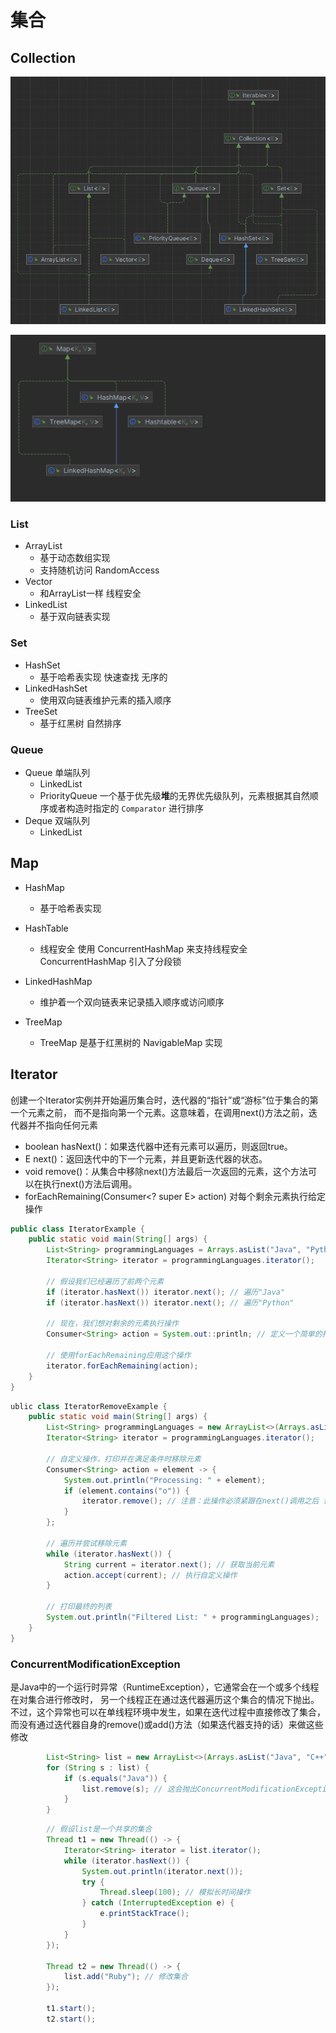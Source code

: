 # 集合

## Collection

![image.png](../foundation/assets/Collection.png)

![image.png](../foundation/assets/Map.png)

### List

- ArrayList
    - 基于动态数组实现
    - 支持随机访问 RandomAccess
- Vector
    - 和ArrayList一样 线程安全
- LinkedList
    - 基于双向链表实现

### Set

- HashSet
    - 基于哈希表实现  快速查找 无序的
- LinkedHashSet
    - 使用双向链表维护元素的插入顺序
- TreeSet
    - 基于红黑树 自然排序

### Queue

- Queue 单端队列
    - LinkedList
    - PriorityQueue 一个基于优先级**堆**的无界优先级队列，元素根据其自然顺序或者构造时指定的 `Comparator` 进行排序
- Deque 双端队列
    - LinkedList


## Map

- HashMap

    - 基于哈希表实现
- HashTable

    - 线程安全 使用 ConcurrentHashMap 来支持线程安全 ConcurrentHashMap 引入了分段锁
- LinkedHashMap

    - 维护着一个双向链表来记录插入顺序或访问顺序
- TreeMap

    - TreeMap 是基于红黑树的 NavigableMap 实现


## Iterator
创建一个Iterator实例并开始遍历集合时，迭代器的“指针”或“游标”位于集合的第一个元素之前，
而不是指向第一个元素。这意味着，在调用next()方法之前，迭代器并不指向任何元素
- boolean hasNext()：如果迭代器中还有元素可以遍历，则返回true。
- E next()：返回迭代中的下一个元素，并且更新迭代器的状态。
- void remove()：从集合中移除next()方法最后一次返回的元素，这个方法可以在执行next()方法后调用。
- forEachRemaining(Consumer<? super E> action) 对每个剩余元素执行给定操作
``` java
public class IteratorExample {
    public static void main(String[] args) {
        List<String> programmingLanguages = Arrays.asList("Java", "Python", "C++", "JavaScript", "Kotlin");
        Iterator<String> iterator = programmingLanguages.iterator();

        // 假设我们已经遍历了前两个元素
        if (iterator.hasNext()) iterator.next(); // 遍历"Java"
        if (iterator.hasNext()) iterator.next(); // 遍历"Python"

        // 现在，我们想对剩余的元素执行操作
        Consumer<String> action = System.out::println; // 定义一个简单的打印操作

        // 使用forEachRemaining应用这个操作
        iterator.forEachRemaining(action);
    }
}

``` 
``` java
ublic class IteratorRemoveExample {
    public static void main(String[] args) {
        List<String> programmingLanguages = new ArrayList<>(Arrays.asList("Java", "Python", "C++", "JavaScript", "Kotlin"));
        Iterator<String> iterator = programmingLanguages.iterator();

        // 自定义操作，打印并在满足条件时移除元素
        Consumer<String> action = element -> {
            System.out.println("Processing: " + element);
            if (element.contains("o")) {
                iterator.remove(); // 注意：此操作必须紧跟在next()调用之后 设计来删除由next()方法最后一次返回的元素
            }
        };

        // 遍历并尝试移除元素
        while (iterator.hasNext()) {
            String current = iterator.next(); // 获取当前元素
            action.accept(current); // 执行自定义操作
        }

        // 打印最终的列表
        System.out.println("Filtered List: " + programmingLanguages);
    }
}
```
### ConcurrentModificationException
是Java中的一个运行时异常（RuntimeException），它通常会在一个或多个线程在对集合进行修改时，
另一个线程正在通过迭代器遍历这个集合的情况下抛出。
不过，这个异常也可以在单线程环境中发生，如果在迭代过程中直接修改了集合，
而没有通过迭代器自身的remove()或add()方法（如果迭代器支持的话）来做这些修改
``` java
        List<String> list = new ArrayList<>(Arrays.asList("Java", "C++", "Python"));
        for (String s : list) {
            if (s.equals("Java")) {
                list.remove(s); // 这会抛出ConcurrentModificationException
            }
        }
```
``` java
        // 假设list是一个共享的集合
        Thread t1 = new Thread(() -> {
            Iterator<String> iterator = list.iterator();
            while (iterator.hasNext()) {
                System.out.println(iterator.next());
                try {
                    Thread.sleep(100); // 模拟长时间操作
                } catch (InterruptedException e) {
                    e.printStackTrace();
                }
            }
        });

        Thread t2 = new Thread(() -> {
            list.add("Ruby"); // 修改集合
        });

        t1.start();
        t2.start();

```